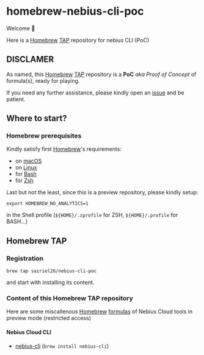 # homebrew-nebius-cli-poc

Welcome 🤗

Here is a [Homebrew](https://brew.sh) [TAP](https://docs.brew.sh/Taps) repository
for nebius CLI (PoC)

## DISCLAMER

As named, this [Homebrew](https://brew.sh) [TAP](https://docs.brew.sh/Taps) repository is
a **PoC** _aka Proof of Concept_ of formula(s), ready for playing.

If you need any further assistance, please kindly open an
[issue](https://github.com/sazriel26/homebrew-nebius-cli-poc/issues/new/choose) 
and be patient.

## Where to start?

### Homebrew prerequisites

Kindly satisfy first [Homebrew](https://brew.sh)'s requirements:
* on [macOS](https://docs.brew.sh/Installation#macos-requirements)
* on [Linux](https://docs.brew.sh/Homebrew-on-Linux#requirements)
* for [Bash](https://docs.brew.sh/Shell-Completion#configuring-completions-in-bash)
* for [Zsh](https://docs.brew.sh/Shell-Completion#configuring-completions-in-zsh)

Last but not the least, since this is a preview repository, please kindly setup:
```
export HOMEBREW_NO_ANALYTICS=1
```
in the Shell profile (`${HOME}/.zprofile` for ZSH, `${HOME}/.profile` for BASH...)

## Homebrew TAP

### Registration

```
brew tap sazriel26/nebius-cli-poc
```

and start with installing its content.

### Content of this Homebrew TAP repository

Here are some miscallenous [Homebrew](https://brew.sh) 
[formulas](https://docs.brew.sh/Formula-Cookbook) of Nebius Cloud tools 
in preview mode (restricted access)

#### Nebius Cloud CLI

* [nebius-cli](Formula/nebius-cli.rb) (`brew install nebius-cli`)


